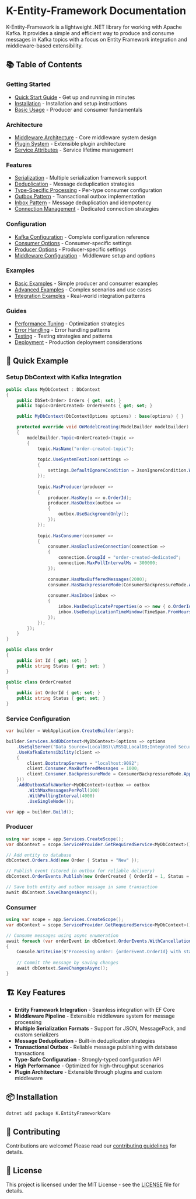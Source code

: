 # K-Entity-Framework Documentation

K-Entity-Framework is a lightweight .NET library for working with Apache Kafka. It provides a simple and efficient way to produce and consume messages in Kafka topics with a focus on Entity Framework integration and middleware-based extensibility.

## 📚 Table of Contents

### Getting Started
- [Quick Start Guide](docs/getting-started/quick-start.md) - Get up and running in minutes
- [Installation](docs/getting-started/installation.md) - Installation and setup instructions
- [Basic Usage](docs/getting-started/basic-usage.md) - Producer and consumer fundamentals

### Architecture
- [Middleware Architecture](docs/architecture/middleware-architecture.md) - Core middleware system design
- [Plugin System](docs/architecture/plugin-serialization.md) - Extensible plugin architecture
- [Service Attributes](docs/architecture/service-attributes.md) - Service lifetime management

### Features
- [Serialization](docs/features/serialization.md) - Multiple serialization framework support
- [Deduplication](docs/features/deduplication.md) - Message deduplication strategies
- [Type-Specific Processing](docs/features/type-specific-processing.md) - Per-type consumer configuration
- [Outbox Pattern](docs/features/outbox.md) - Transactional outbox implementation
- [Inbox Pattern](docs/features/inbox.md) - Message deduplication and idempotency
- [Connection Management](docs/features/connection-management.md) - Dedicated connection strategies

### Configuration
- [Kafka Configuration](docs/guides/kafka-configuration.md) - Complete configuration reference
- [Consumer Options](docs/guides/consumer-options.md) - Consumer-specific settings
- [Producer Options](docs/guides/producer-options.md) - Producer-specific settings
- [Middleware Configuration](docs/guides/middleware-configuration.md) - Middleware setup and options

### Examples
- [Basic Examples](docs/examples/basic-examples.md) - Simple producer and consumer examples
- [Advanced Examples](docs/examples/advanced-examples.md) - Complex scenarios and use cases
- [Integration Examples](docs/examples/integration-examples.md) - Real-world integration patterns

### Guides
- [Performance Tuning](docs/guides/performance-tuning.md) - Optimization strategies
- [Error Handling](docs/guides/error-handling.md) - Error handling patterns
- [Testing](docs/guides/testing.md) - Testing strategies and patterns
- [Deployment](docs/guides/deployment.md) - Production deployment considerations

## 🚀 Quick Example

### Setup DbContext with Kafka Integration
```csharp
public class MyDbContext : DbContext
{
    public DbSet<Order> Orders { get; set; }
    public Topic<OrderCreated> OrderEvents { get; set; }

    public MyDbContext(DbContextOptions options) : base(options) { }

    protected override void OnModelCreating(ModelBuilder modelBuilder)
    {
        modelBuilder.Topic<OrderCreated>(topic =>
        {
            topic.HasName("order-created-topic");
            
            topic.UseSystemTextJson(settings =>
            {
                settings.DefaultIgnoreCondition = JsonIgnoreCondition.WhenWritingNull;
            });
            
            topic.HasProducer(producer =>
            {
                producer.HasKey(o => o.OrderId);
                producer.HasOutbox(outbox =>
                {
                    outbox.UseBackgroundOnly();
                });
            });
            
            topic.HasConsumer(consumer =>
            {
                consumer.HasExclusiveConnection(connection =>
                {
                    connection.GroupId = "order-created-dedicated";
                    connection.MaxPollIntervalMs = 300000;
                });
                
                consumer.HasMaxBufferedMessages(2000);
                consumer.HasBackpressureMode(ConsumerBackpressureMode.ApplyBackpressure);
                
                consumer.HasInbox(inbox =>
                {
                    inbox.HasDeduplicateProperties(o => new { o.OrderId, o.Status });
                    inbox.UseDeduplicationTimeWindow(TimeSpan.FromHours(1));
                });
            });
        });
    }
}

public class Order
{
    public int Id { get; set; }
    public string Status { get; set; }
}

public class OrderCreated
{
    public int OrderId { get; set; }
    public string Status { get; set; }
}
```

### Service Configuration
```csharp
var builder = WebApplication.CreateBuilder(args);

builder.Services.AddDbContext<MyDbContext>(options => options
    .UseSqlServer("Data Source=(LocalDB)\\MSSQLLocalDB;Integrated Security=True;Initial Catalog=Hello World")
    .UseKafkaExtensibility(client =>
    {
        client.BootstrapServers = "localhost:9092";
        client.Consumer.MaxBufferedMessages = 1000;
        client.Consumer.BackpressureMode = ConsumerBackpressureMode.ApplyBackpressure;
    }))
    .AddOutboxKafkaWorker<MyDbContext>(outbox => outbox
        .WithMaxMessagesPerPoll(100)
        .WithPollingInterval(4000)
        .UseSingleNode());

var app = builder.Build();
```

### Producer
```csharp
using var scope = app.Services.CreateScope();
var dbContext = scope.ServiceProvider.GetRequiredService<MyDbContext>();

// Add entity to database
dbContext.Orders.Add(new Order { Status = "New" });

// Publish event (stored in outbox for reliable delivery)
dbContext.OrderEvents.Publish(new OrderCreated { OrderId = 1, Status = Guid.NewGuid().ToString() });

// Save both entity and outbox message in same transaction
await dbContext.SaveChangesAsync();
```

### Consumer
```csharp
using var scope = app.Services.CreateScope();
var dbContext = scope.ServiceProvider.GetRequiredService<MyDbContext>();

// Consume messages using async enumeration
await foreach (var orderEvent in dbContext.OrderEvents.WithCancellation(app.Lifetime.ApplicationStopping))
{
    Console.WriteLine($"Processing order: {orderEvent.OrderId} with status: {orderEvent.Status}");
    
    // Commit the message by saving changes
    await dbContext.SaveChangesAsync();
}
```

## 🏗️ Key Features

- **Entity Framework Integration** - Seamless integration with EF Core
- **Middleware Pipeline** - Extensible middleware system for message processing
- **Multiple Serialization Formats** - Support for JSON, MessagePack, and custom serializers
- **Message Deduplication** - Built-in deduplication strategies
- **Transactional Outbox** - Reliable message publishing with database transactions
- **Type-Safe Configuration** - Strongly-typed configuration API
- **High Performance** - Optimized for high-throughput scenarios
- **Plugin Architecture** - Extensible through plugins and custom middleware

## 📦 Installation

```bash
dotnet add package K.EntityFrameworkCore
```

## 🤝 Contributing

Contributions are welcome! Please read our [contributing guidelines](../CONTRIBUTING.md) for details.

## 📄 License

This project is licensed under the MIT License - see the [LICENSE](../LICENSE.txt) file for details.

